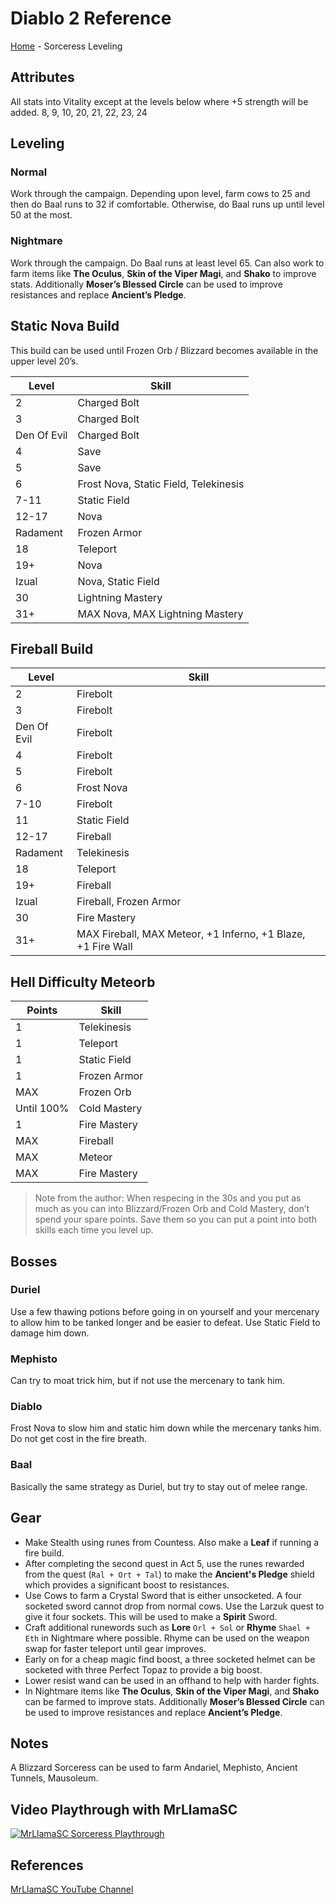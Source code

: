 # Diablo 2 Reference
[Home](index.md) - Sorceress Leveling

## Attributes
All stats into Vitality except at the levels below where +5 strength will be added.
8, 9, 10, 20, 21, 22, 23, 24

## Leveling
### Normal
Work through the campaign.  Depending upon level, farm cows to 25 and then do Baal runs to 32 if comfortable.  Otherwise, do Baal runs up until level 50 at the most.

### Nightmare
Work through the campaign.  Do Baal runs at least level 65.  Can also work to farm items like **The Oculus**, **Skin of the Viper Magi**, and **Shako** to improve stats.  Additionally **Moser’s Blessed Circle** can be used to improve resistances and replace **Ancient’s Pledge**.

## Static Nova Build
This build can be used until Frozen Orb / Blizzard becomes available in the upper level 20’s.

| Level       | Skill                                 |
| ----------- | ------------------------------------- |
| 2           | Charged Bolt                          |
| 3           | Charged Bolt                          |
| Den Of Evil | Charged Bolt                          |
| 4           | Save                                  |
| 5           | Save                                  |
| 6           | Frost Nova, Static Field, Telekinesis |
| 7-11        | Static Field                          |
| 12-17       | Nova                                  |
| Radament    | Frozen Armor                          |
| 18          | Teleport                              |
| 19+         | Nova                                  |
| Izual       | Nova, Static Field                    |
| 30          | Lightning Mastery                     |
| 31+         | MAX Nova, MAX Lightning Mastery       |

## Fireball Build

| Level       | Skill                                                        |
| ----------- | ------------------------------------------------------------ |
| 2           | Firebolt                                                     |
| 3           | Firebolt                                                     |
| Den Of Evil | Firebolt                                                     |
| 4           | Firebolt                                                     |
| 5           | Firebolt                                                     |
| 6           | Frost Nova                                                   |
| 7-10        | Firebolt                                                     |
| 11          | Static Field                                                 |
| 12-17       | Fireball                                                     |
| Radament    | Telekinesis                                                  |
| 18          | Teleport                                                     |
| 19+         | Fireball                                                     |
| Izual       | Fireball, Frozen Armor                                       |
| 30          | Fire Mastery                                                 |
| 31+         | MAX Fireball, MAX Meteor, +1 Inferno, +1 Blaze, +1 Fire Wall |

## Hell Difficulty Meteorb

| Points     | Skill        |
| ---------- | ------------ |
| 1          | Telekinesis  |
| 1          | Teleport     |
| 1          | Static Field |
| 1          | Frozen Armor |
| MAX        | Frozen Orb   |
| Until 100% | Cold Mastery |
| 1          | Fire Mastery |
| MAX        | Fireball     |
| MAX        | Meteor       |
| MAX        | Fire Mastery |

> Note from the author: When respecing in the 30s and you put as much as you can into Blizzard/Frozen Orb and Cold Mastery, don’t spend your spare points.  Save them so you can put a point into both skills each time you level up.

## Bosses

### Duriel
Use a few thawing potions before going in on yourself and your mercenary to allow him to be tanked longer and be easier to defeat.  Use Static Field to damage him down.

### Mephisto
Can try to moat trick him, but if not use the mercenary to tank him.

### Diablo
Frost Nova to slow him and static him down while the mercenary tanks him.  Do not get cost in the fire breath.

### Baal
Basically the same strategy as Duriel, but try to stay out of melee range.

## Gear
- Make Stealth using runes from Countess.  Also make a **Leaf** if running a fire build.
- After completing the second quest in Act 5, use the runes rewarded from the quest (`Ral + Ort + Tal`) to make the **Ancient's Pledge** shield which provides a significant boost to resistances.
- Use Cows to farm a Crystal Sword that is either unsocketed.  A four socketed sword cannot drop from normal cows.  Use the Larzuk quest to give it four sockets.  This will be used to make a **Spirit** Sword. 
- Craft additional runewords such as **Lore** `Orl + Sol` or **Rhyme** `Shael + Eth` in Nightmare where possible.  Rhyme can be used on the weapon swap for faster teleport until gear improves.
- Early on for a cheap magic find boost, a three socketed helmet can be socketed with three Perfect Topaz to provide a big boost.
- Lower resist wand can be used in an offhand to help with harder fights.
- In Nightmare items like **The Oculus**, **Skin of the Viper Magi**, and **Shako** can be farmed to improve stats.  Additionally **Moser’s Blessed Circle** can be used to improve resistances and replace **Ancient’s Pledge**.

## Notes
A Blizzard Sorceress can be used to farm Andariel, Mephisto, Ancient Tunnels, Mausoleum. 

## Video Playthrough with MrLlamaSC
[![MrLlamaSC Sorceress Playthrough](https://img.youtube.com/vi/1KC7OzYPIfQ/0.jpg)](https://www.youtube.com/watch?v=1KC7OzYPIfQ)

## References
[MrLlamaSC YouTube Channel](https://www.youtube.com/c/MrLlamaSC)
